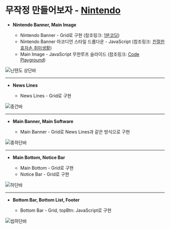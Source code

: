 # 무작정 만들어보자 - [Nintendo](https://ksm3625.tistory.com/category/%EB%AC%B4%EC%9E%91%EC%A0%95%20%EB%A7%8C%EB%93%A4%EC%96%B4%EB%B3%B4%EC%9E%90)


* **Nintendo Banner, Main Image**

  * Nintendo Banner - Grid로 구현 (참조링크: [1분코딩](https://studiomeal.com/archives/533))
  * Nintendo Banner 아코디언 스타일 드롭다운 - JavaScript (참조링크: [친절한효자손 취미생활](https://rgy0409.tistory.com/2983))
  * Main Image - JavaScript 무한루프 슬라이드 (참조링크: [Code Playground](https://im-developer.tistory.com/97))


![닌텐도 상단바](https://user-images.githubusercontent.com/48651812/157865292-f3d2c7d1-48b4-4e1c-86bd-c5a1ed242c6e.png)

* * *


* **News Lines**

  * News Lines - Grid로 구현


![중간바](https://user-images.githubusercontent.com/48651812/157861599-2c0e2758-4257-4f09-a703-19b312c2eea8.PNG)

* * *


* **Main Banner, Main Software**

  * Main Banner - Grid로 News Lines과 같은 방식으로 구현


![중하단바](https://user-images.githubusercontent.com/48651812/157861901-28865d0b-cfe3-4cca-a37b-d177125abdcb.PNG)

* * *


* **Main Bottom, Notice Bar**

  * Main Bottom - Grid로 구현
  * Notice Bar - Grid로 구현


![하단바](https://user-images.githubusercontent.com/48651812/157862137-dba1dab6-751b-4837-84be-0277a3477981.PNG)

* * *


* **Bottom Bar, Bottom List, Footer**

  * Bottom Bar - Grid, topBtn: JavaScript로 구현


![씹하단바](https://user-images.githubusercontent.com/48651812/157862230-503be6da-bfa6-4d53-b8bf-7b789249467f.PNG)


